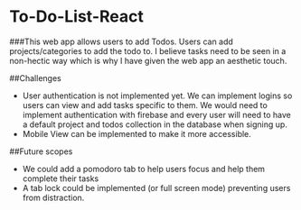 # To-Do-List-React

###This web app allows users to add Todos. Users can add projects/categories to add the todo to. I believe tasks need to be seen in a non-hectic way which is why I have given the web app an aesthetic touch. 

##Challenges

- User authentication is not implemented yet. We can implement logins so users can view and add tasks specific to them. We would need to implement authentication with firebase and every user will need to have a default project and todos collection in the database when signing up.
- Mobile View can be implemented to make it more accessible.
	
##Future scopes
- We could add a pomodoro tab to help users focus and help them complete their tasks
- A tab lock could be implemented (or full screen mode) preventing users from distraction.
